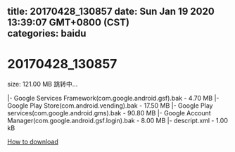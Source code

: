 
title: 20170428_130857
date: Sun Jan 19 2020 13:39:07 GMT+0800 (CST)    
categories: baidu
---

# 20170428_130857
size: 121.00 MB
 跳转中...
 
|- Google Services Framework(com.google.android.gsf).bak - 4.70 MB
|- Google Play Store(com.android.vending).bak - 17.50 MB
|- Google Play services(com.google.android.gms).bak - 90.80 MB
|- Google Account Manager(com.google.android.gsf.login).bak - 8.00 MB
|- descript.xml - 1.00 kB

[How to download](https://bpcam.bemobtrk.com/go/2ceec3aa-1ca2-46d6-b9ff-aaa5c184517c?jno=3940)